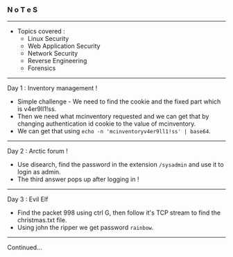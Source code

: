 ### N o T e S

---

* Topics covered :
  * Linux Security
  * Web Application Security
  * Network Security
  * Reverse Engineering
  * Forensics  

---

Day 1 : Inventory management !

* Simple challenge - We need to find the cookie and the fixed part which is v4er9ll1!ss.
* Then we need what mcinventory requested and we can get that by changing authentication id cookie to the value of mcinventory.
* We can get that using `echo -n 'mcinventoryv4er9ll1!ss' | base64`.

---

Day 2 : Arctic forum !

* Use disearch, find the password in the extension `/sysadmin` and use it to login as admin. 
* The third answer pops up after logging in !

---

Day 3 : Evil Elf

* Find the packet 998 using ctrl G, then follow it's TCP stream to find the christmas.txt file. 
* Using john the ripper we get password `rainbow`.

---

Continued...
